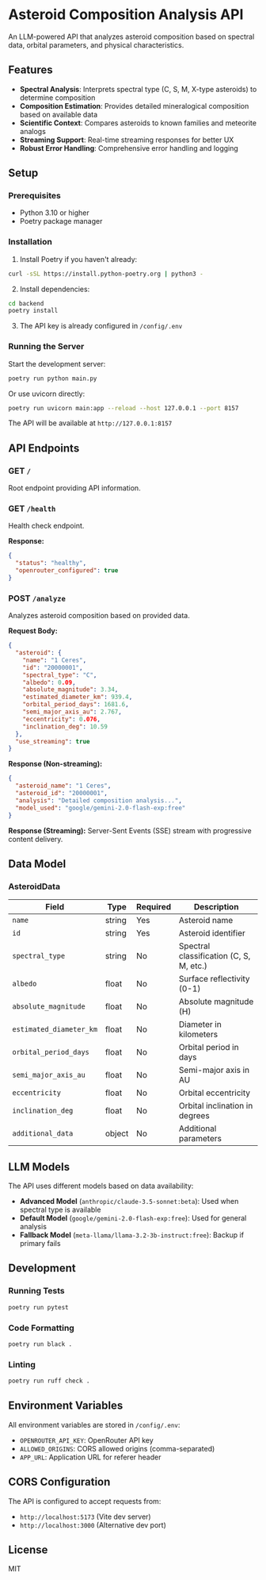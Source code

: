 # Asteroid Composition Analysis API

An LLM-powered API that analyzes asteroid composition based on spectral data, orbital parameters, and physical characteristics.

## Features

- **Spectral Analysis**: Interprets spectral type (C, S, M, X-type asteroids) to determine composition
- **Composition Estimation**: Provides detailed mineralogical composition based on available data
- **Scientific Context**: Compares asteroids to known families and meteorite analogs
- **Streaming Support**: Real-time streaming responses for better UX
- **Robust Error Handling**: Comprehensive error handling and logging

## Setup

### Prerequisites

- Python 3.10 or higher
- Poetry package manager

### Installation

1. Install Poetry if you haven't already:
```bash
curl -sSL https://install.python-poetry.org | python3 -
```

2. Install dependencies:
```bash
cd backend
poetry install
```

3. The API key is already configured in `/config/.env`

### Running the Server

Start the development server:
```bash
poetry run python main.py
```

Or use uvicorn directly:
```bash
poetry run uvicorn main:app --reload --host 127.0.0.1 --port 8157
```

The API will be available at `http://127.0.0.1:8157`

## API Endpoints

### GET `/`
Root endpoint providing API information.

### GET `/health`
Health check endpoint.

**Response:**
```json
{
  "status": "healthy",
  "openrouter_configured": true
}
```

### POST `/analyze`
Analyzes asteroid composition based on provided data.

**Request Body:**
```json
{
  "asteroid": {
    "name": "1 Ceres",
    "id": "20000001",
    "spectral_type": "C",
    "albedo": 0.09,
    "absolute_magnitude": 3.34,
    "estimated_diameter_km": 939.4,
    "orbital_period_days": 1681.6,
    "semi_major_axis_au": 2.767,
    "eccentricity": 0.076,
    "inclination_deg": 10.59
  },
  "use_streaming": true
}
```

**Response (Non-streaming):**
```json
{
  "asteroid_name": "1 Ceres",
  "asteroid_id": "20000001",
  "analysis": "Detailed composition analysis...",
  "model_used": "google/gemini-2.0-flash-exp:free"
}
```

**Response (Streaming):**
Server-Sent Events (SSE) stream with progressive content delivery.

## Data Model

### AsteroidData

| Field | Type | Required | Description |
|-------|------|----------|-------------|
| `name` | string | Yes | Asteroid name |
| `id` | string | Yes | Asteroid identifier |
| `spectral_type` | string | No | Spectral classification (C, S, M, etc.) |
| `albedo` | float | No | Surface reflectivity (0-1) |
| `absolute_magnitude` | float | No | Absolute magnitude (H) |
| `estimated_diameter_km` | float | No | Diameter in kilometers |
| `orbital_period_days` | float | No | Orbital period in days |
| `semi_major_axis_au` | float | No | Semi-major axis in AU |
| `eccentricity` | float | No | Orbital eccentricity |
| `inclination_deg` | float | No | Orbital inclination in degrees |
| `additional_data` | object | No | Additional parameters |

## LLM Models

The API uses different models based on data availability:

- **Advanced Model** (`anthropic/claude-3.5-sonnet:beta`): Used when spectral type is available
- **Default Model** (`google/gemini-2.0-flash-exp:free`): Used for general analysis
- **Fallback Model** (`meta-llama/llama-3.2-3b-instruct:free`): Backup if primary fails

## Development

### Running Tests
```bash
poetry run pytest
```

### Code Formatting
```bash
poetry run black .
```

### Linting
```bash
poetry run ruff check .
```

## Environment Variables

All environment variables are stored in `/config/.env`:

- `OPENROUTER_API_KEY`: OpenRouter API key
- `ALLOWED_ORIGINS`: CORS allowed origins (comma-separated)
- `APP_URL`: Application URL for referer header

## CORS Configuration

The API is configured to accept requests from:
- `http://localhost:5173` (Vite dev server)
- `http://localhost:3000` (Alternative dev port)

## License

MIT
